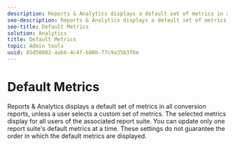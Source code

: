```yaml
---
description: Reports & Analytics displays a default set of metrics in all conversion reports, unless a user selects a custom set of metrics. The selected metrics display for all users of the associated report suite. You can update only one report suite's default metrics at a time. These settings do not guarantee the order in which the default metrics are displayed.
seo-description: Reports & Analytics displays a default set of metrics in all conversion reports, unless a user selects a custom set of metrics. The selected metrics display for all users of the associated report suite. You can update only one report suite's default metrics at a time. These settings do not guarantee the order in which the default metrics are displayed.
seo-title: Default Metrics
solution: Analytics
title: Default Metrics
topic: Admin tools
uuid: 85d50082-aab6-4c4f-b88b-77c9a35b3f6e
---
```


# Default Metrics

Reports & Analytics displays a default set of metrics in all conversion reports, unless a user selects a custom set of metrics. The selected metrics display for all users of the associated report suite. You can update only one report suite's default metrics at a time. These settings do not guarantee the order in which the default metrics are displayed.

<!-- Meike, add links? -->